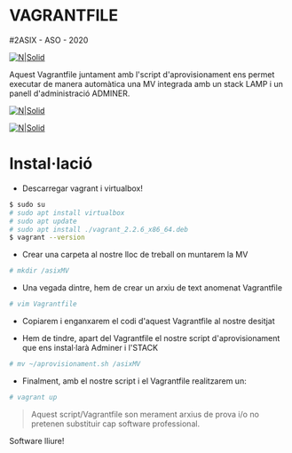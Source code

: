 # VAGRANTFILE 
#2ASIX - ASO - 2020


[![N|Solid](http://www.institutpedralbes.cat/wp-content/uploads/2020/02/logo.jpg)](http://www.institutpedralbes.cat/)



Aquest Vagrantfile juntament amb l'script d'aprovisionament ens permet executar de manera automàtica una MV integrada amb un stack LAMP i un panell d'administració ADMINER.


[![N|Solid](https://www.adminer.org/static/images/adminer.png)](https://www.adminer.org/)

[![N|Solid](https://www.apachefriends.org/images/xampp-logo-ac950edf.svg)](https://www.apachefriends.org/index.html)

# Instal·lació
  - Descarregar vagrant i virtualbox!
  ```sh
  $ sudo su
  # sudo apt install virtualbox
  # sudo apt update
  # sudo apt install ./vagrant_2.2.6_x86_64.deb
  $ vagrant --version
  ```
  - Crear una carpeta al nostre lloc de treball on muntarem la MV
  ```sh
 # mkdir /asixMV
  ```
  
  - Una vegada dintre, hem de crear un arxiu de text anomenat Vagrantfile
```sh
# vim Vagrantfile
```
  - Copiarem i enganxarem el codi d'aquest Vagrantfile al nostre desitjat
  
  - Hem de tindre, apart del Vagrantfile el nostre script d'aprovisionament que ens instal·larà Adminer i l'STACK 
 ```sh
 # mv ~/aprovisionament.sh /asixMV
 ```
  - Finalment, amb el nostre script i el Vagrantfile realitzarem un:
  ```sh
 # vagrant up
  ```






> Aquest script/Vagrantfile son merament 
> arxius de prova i/o no pretenen substituir cap software 
> professional.

Software lliure!






   

